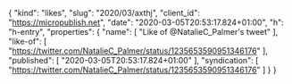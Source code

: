 {
  "kind": "likes",
  "slug": "2020/03/axthj",
  "client_id": "https://micropublish.net",
  "date": "2020-03-05T20:53:17.824+01:00",
  "h": "h-entry",
  "properties": {
    "name": [
      "Like of @NatalieC_Palmer's tweet"
    ],
    "like-of": [
      "https://twitter.com/NatalieC_Palmer/status/1235653590951346176"
    ],
    "published": [
      "2020-03-05T20:53:17.824+01:00"
    ],
    "syndication": [
      "https://twitter.com/NatalieC_Palmer/status/1235653590951346176"
    ]
  }
}
